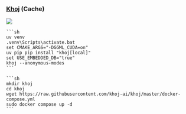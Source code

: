 ### [Khoj](https://github.com/khoj-ai/khoj) (Cache)

![](https://img.shields.io/github/license/khoj-ai/khoj?style=flat-square)

````{tab} ArchWSL
```sh
uv venv
.venv\Scripts\activate.bat
set CMAKE_ARGS="-DGGML_CUDA=on"
uv pip pip install "khoj[local]"
set USE_EMBEDDED_DB="true"
khoj --anonymous-modes
```
````

````{tab} Docker compose [^1]
```sh
mkdir khoj
cd khoj
wget https://raw.githubusercontent.com/khoj-ai/khoj/master/docker-compose.yml
sudo docker compose up -d
```
````

[^1]: [Khoj - Self-Host](https://docs.khoj.dev/get-started/setup/?server=docker&os=linux)